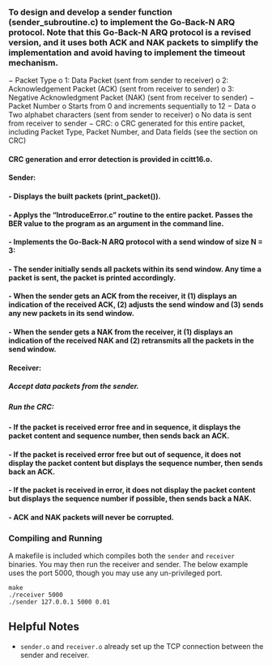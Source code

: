 ### To design and develop a sender function (sender_subroutine.c) to implement the Go-Back-N ARQ protocol. Note that this Go-Back-N ARQ protocol is a revised version, and it uses both ACK and NAK packets to simplify the implementation and avoid having to implement the timeout mechanism.

− Packet Type
o 1: Data Packet (sent from sender to receiver)
o 2: Acknowledgement Packet (ACK) (sent from receiver to sender)
o 3: Negative Acknowledgment Packet (NAK) (sent from receiver to sender)
− Packet Number
o Starts from 0 and increments sequentially to 12
− Data
o Two alphabet characters (sent from sender to receiver)
o No data is sent from receiver to sender
− CRC:
o CRC generated for this entire packet, including Packet Type, Packet Number, and Data fields (see the section on CRC)

#### CRC generation and error detection is provided in ccitt16.o.
#### Sender:
#### - Displays the built packets (print_packet()).
#### - Applys the “IntroduceError.c” routine to the entire packet. Passes the BER value to the program as an argument in the command line.
#### - Implements the Go-Back-N ARQ protocol with a send window of size N = 3:
#### - The sender initially sends all packets within its send window. Any time a packet is sent, the packet is printed accordingly.
#### - When the sender gets an ACK from the receiver, it (1) displays an indication of the received ACK, (2) adjusts the send window and (3) sends any new packets in its send window.
#### - When the sender gets a NAK from the receiver, it (1) displays an indication of the received NAK and (2) retransmits all the packets in the send window.

#### Receiver: 
##### Accept data packets from the sender.
##### Run the CRC:
#### - If the packet is received error free and in sequence, it displays the packet content and sequence number, then sends back an ACK.
#### - If the packet is received error free but out of sequence, it does not display the packet content but displays the sequence number, then sends back an ACK.
#### - If the packet is received in error, it does not display the packet content but displays the sequence number if possible, then sends back a NAK.
#### - ACK and NAK packets will never be corrupted.

### Compiling and Running

A makefile is included which compiles both the `sender` and `receiver` binaries. You may then run the receiver and sender. The below example uses the port 5000, though you may use any un-privileged port.

```shell
make
./receiver 5000
./sender 127.0.0.1 5000 0.01
```

## Helpful Notes

- `sender.o` and `receiver.o` already set up the TCP connection between the sender and receiver.
